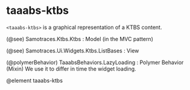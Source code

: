# taaabs-ktbs

`<taaabs-ktbs>` is a graphical representation of a KTBS content.

(@see) Samotraces.Ktbs.Ktbs : Model (in the MVC pattern)

(@see) Samotraces.Ui.Widgets.Ktbs.ListBases : View

(@polymerBehavior) TaaabsBehaviors.LazyLoading : Polymer Behavior (Mixin)
We use it to differ in time the widget loading.

@element taaabs-ktbs
